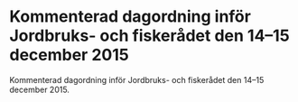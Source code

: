 # Kommenterad dagordning inför Jordbruks- och fiskerådet den 14–15 december 2015

Kommenterad dagordning inför Jordbruks\- och fiskerådet den 14–15 december 2015\.
